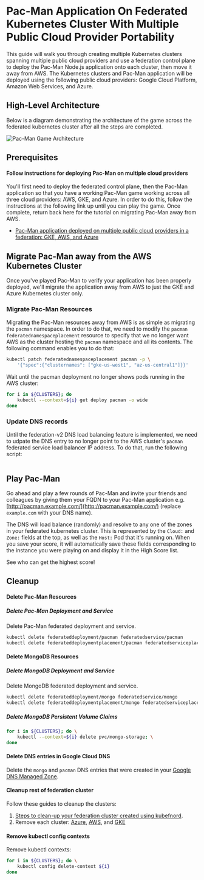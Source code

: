 # Pac-Man Application On Federated Kubernetes Cluster With Multiple Public Cloud Provider Portability

This guide will walk you through creating multiple Kubernetes clusters spanning
multiple public cloud providers and use a federation control plane to deploy
the Pac-Man Node.js application onto each cluster, then move it away from AWS.
The Kubernetes clusters and Pac-Man application will be deployed using the
following public cloud providers: Google Cloud Platform, Amazon Web Services,
and Azure.

## High-Level Architecture

Below is a diagram demonstrating the architecture of the game across the federated kubernetes cluster after all the steps are completed.

![Pac-Man Game
Architecture](images/Kubernetes-Federation-Game-AWS-GKE-AZ-Portability.png)

## Prerequisites

#### Follow instructions for deploying Pac-Man on multiple cloud providers

You'll first need to deploy the federated control plane, then the Pac-Man
application so that you have a working Pac-Man game working across all three
cloud providers: AWS, GKE, and Azure. In order to do this, follow the
instructions at the following link up until you can play the game. Once
complete, return back here for the tutorial on migrating Pac-Man away from AWS.

- [Pac-Man application deployed on multiple public cloud providers in a federation: GKE, AWS, and Azure](pacman-nodejs-app-federated-multicloud.md)

## Migrate Pac-Man away from the AWS Kubernetes Cluster

Once you've played Pac-Man to verify your application has been properly
deployed, we'll migrate the application away from AWS to just the GKE and Azure
Kubernetes cluster only.

### Migrate Pac-Man Resources

Migrating the Pac-Man resources away from AWS is as simple as migrating the
`pacman` namespace. In order to do that, we need to modify the `pacman`
`federatednamespaceplacement` resource to specify that we no longer want AWS as
the cluster hosting the `pacman` namespace and all its contents.  The following
command enables you to do that:

```bash
kubectl patch federatednamespaceplacement pacman -p \
    '{"spec":{"clusternames": ["gke-us-west1", "az-us-central1"]}}'
```

Wait until the pacman deployment no longer shows pods running in the AWS
cluster:

```bash
for i in ${CLUSTERS}; do
    kubectl --context=${i} get deploy pacman -o wide
done
```

### Update DNS records

Until the federation-v2 DNS load balancing feature is implemented, we need to
udpate the DNS entry to no longer point to the AWS cluster's `pacman` federated
service load balancer IP address. To do that, run the following script:

```

```

## Play Pac-Man

Go ahead and play a few rounds of Pac-Man and invite your friends and
colleagues by giving them your FQDN to your Pac-Man application e.g.
[http://pacman.example.com/](http://pacman.example.com/) (replace
`example.com` with your DNS name).

The DNS will load balance (randomly) and resolve to any one of the zones in
your federated kubernetes cluster. This is represented by the `Cloud:` and
`Zone:` fields at the top, as well as the `Host:` Pod that it's running on.
When you save your score, it will automatically save these fields corresponding
to the instance you were playing on and display it in the High Score list.

See who can get the highest score!

## Cleanup

#### Delete Pac-Man Resources

##### Delete Pac-Man Deployment and Service

Delete Pac-Man federated deployment and service.

```bash
kubectl delete federateddeployment/pacman federatedservice/pacman
kubectl delete federateddeploymentplacement/pacman federatedserviceplacement/pacman
```

#### Delete MongoDB Resources

##### Delete MongoDB Deployment and Service

Delete MongoDB federated deployment and service.

```bash
kubectl delete federateddeployment/mongo federatedservice/mongo
kubectl delete federateddeploymentplacement/mongo federatedserviceplacement/mongo
```

##### Delete MongoDB Persistent Volume Claims

```bash
for i in ${CLUSTERS}; do \
    kubectl --context=${i} delete pvc/mongo-storage; \
done
```

#### Delete DNS entries in Google Cloud DNS

Delete the `mongo` and `pacman` DNS entries that were created in your
[Google DNS Managed Zone](https://console.cloud.google.com/networking/dns/zones).

#### Cleanup rest of federation cluster

Follow these guides to cleanup the clusters:

1. [Steps to clean-up your federation cluster created using kubefnord](kubernetes-cluster-federation.md#cleanup).
2. Remove each cluster: [Azure](kubernetes-cluster-azure.md#cleanup),
   [AWS](kubernetes-cluster-aws.md#cleanup), and [GKE](kubernetes-cluster-gke-federation.md#delete-kubernetes-clusters)

#### Remove kubectl config contexts

Remove kubectl contexts:

```bash
for i in ${CLUSTERS}; do \
    kubectl config delete-context ${i}
done
```
